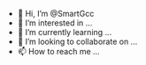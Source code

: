 - 👋 Hi, I’m @SmartGcc
- 👀 I’m interested in ...
- 🌱 I’m currently learning ...
- 💞️ I’m looking to collaborate on ...
- 📫 How to reach me ...

<!---
SmartGcc/SmartGcc is a ✨ special ✨ repository because its `README.md` (this file) appears on your GitHub profile.
You can click the Preview link to take a look at your changes.
--->
